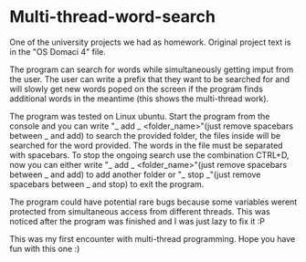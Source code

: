 # Multi-thread-word-search
One of the university projects we had as homework.
Original project text is in the "OS Domaci 4" file.

The program can search for words while simultaneously getting imput from the user.
The user can write a prefix that they want to be searched for and will slowly get new words poped on the screen
if the program finds additional words in the meantime (this shows the multi-thread work).

The program was tested on Linux ubuntu. Start the program from the console and you can write "_ add _ <folder_name>"(just remove spacebars between _ and add)
to search the provided folder, the files inside will be searched for the word provided. The words in the file
must be separated with spacebars.
To stop the ongoing search use the combination CTRL+D, now you can either write "_ add _ <folder_name>"(just remove spacebars between _ and add) to add another folder
or "_ stop _"(just remove spacebars between _ and stop) to exit the program.

The program could have potential rare bugs because some variables werent protected from simultaneous access from different
threads. This was noticed after the program was finished and I was just lazy to fix it :P

This was my first encounter with multi-thread programming.
Hope you have fun with this one :)

